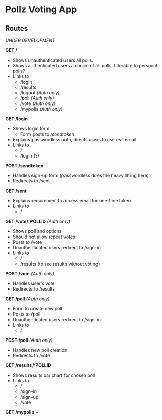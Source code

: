 # Pollz Voting App

## Routes

_UNDER DEVELOPMENT_

**GET /**
+ Shows unauthenticated users all polls.
+ Shows authenticated users a choice of all polls, filterable to personal polls?
+ Links to 
  + /login
  + /results
  + /logout _(Auth only)_
  + /poll _(Auth only)_
  + /vote _(Auth only)_
  + /mypolls _(Auth only)_

**GET /login**
+ Shows login form
  + Form posts to _/sendtoken_
+ Explains passwordless auth, directs users to use real email
+ Links to
  + /
  + /login (?)

**POST /sendtoken**
+ Handles sign-up form (passwordless does the heavy lifting here)
+ Redirects to /sent

**GET /sent**
+ Explains requirement to access email for one-time token
+ Links to
  + /

**GET /vote/:POLLID** _(Auth only)_
+ Shows poll and options
+ Should not allow repeat votes
+ Posts to /vote
+ Unauthenticated users redirect to /sign-in
+ Links to
  + /
  + /results (to see results without voting)

**POST /vote** _(Auth only)_
+ Handles user's vote
+ Redirects to /results

**GET /poll** _(Auth only)_
+ Form to create new poll
+ Posts to /poll
+ Unauthenticated users redirect to /sign-in
+ Links to
  + /

**POST /poll** _(Auth only)_
+ Handles new poll creation
+ Redirects to /vote

**GET /results/:POLLID**
+ Shows results bar chart for chosen poll
+ Links to
  + /
  + /sign-in
  + /sign-up
  + /vote

**GET /mypolls**
+ 